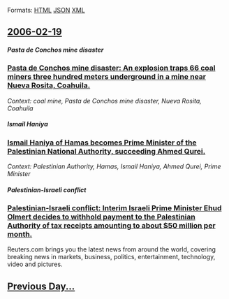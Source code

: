 
Formats: [HTML](2006/02/19/index.html)  [JSON](2006/02/19/index.json)  [XML](2006/02/19/index.xml)  

## [2006-02-19](/news/2006/02/19/index.md)

##### Pasta de Conchos mine disaster
### [ Pasta de Conchos mine disaster: An explosion traps 66 coal miners three hundred meters underground in a mine near Nueva Rosita, Coahuila. ](/news/2006/02/19/pasta-de-conchos-mine-disaster-an-explosion-traps-66-coal-miners-three-hundred-meters-underground-in-a-mine-near-nueva-rosita-coahuila.md)
_Context: coal mine, Pasta de Conchos mine disaster, Nueva Rosita, Coahuila_

##### Ismail Haniya
### [ Ismail Haniya of Hamas becomes Prime Minister of the Palestinian National Authority, succeeding Ahmed Qurei. ](/news/2006/02/19/ismail-haniya-of-hamas-becomes-prime-minister-of-the-palestinian-national-authority-succeeding-ahmed-qurei.md)
_Context: Palestinian Authority, Hamas, Ismail Haniya, Ahmed Qurei, Prime Minister_

##### Palestinian-Israeli conflict
### [ Palestinian-Israeli conflict: Interim Israeli Prime Minister Ehud Olmert decides to withhold payment to the Palestinian Authority of tax receipts amounting to about $50 million per month. ](/news/2006/02/19/palestinian-israeli-conflict-interim-israeli-prime-minister-ehud-olmert-decides-to-withhold-payment-to-the-palestinian-authority-of-tax-re.md)
Reuters.com brings you the latest news from around the world, covering breaking news in markets, business, politics, entertainment, technology, video and pictures.

## [Previous Day...](/news/2006/02/18/index.md)

